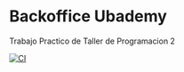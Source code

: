 # Backoffice Ubademy
Trabajo Practico de Taller de Programacion 2

[![CI](https://github.com/MarcosRolando/taller2-ubademy-backoffice/actions/workflows/node.js.yml/badge.svg)](https://github.com/MarcosRolando/taller2-ubademy-backoffice/actions/workflows/node.js.yml)


